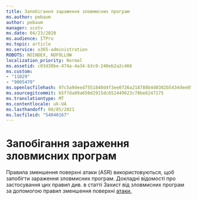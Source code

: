 ```yaml
---
title: Запобігання зараження зловмисних програм
ms.author: pebaum
author: pebaum
manager: scotv
ms.date: 04/23/2020
ms.audience: ITPro
ms.topic: article
ms.service: o365-administration
ROBOTS: NOINDEX, NOFOLLOW
localization_priority: Normal
ms.assetid: c03d30be-474a-4a34-b3c0-240eb2a2c466
ms.custom:
- "11029"
- "9005470"
ms.openlocfilehash: 97c5a9deed7551840d4f3ee0726a218788b4d8382b5434dee0566b0021d67cc9
ms.sourcegitcommit: b5f7da89a650d2915dc652449623c78be6247175
ms.translationtype: MT
ms.contentlocale: uk-UA
ms.lasthandoff: 08/05/2021
ms.locfileid: "54040167"
---
```

# <a name="prevent-malware-infection"></a>Запобігання зараження зловмисних програм

Правила зменшення поверхні атаки (ASR) використовуються, щоб запобігти зараження зловмисних програм. Докладні відомості про застосування цих правил див. в статті Захист від зловмисних програм за допомогою правил зменшення поверхні [атаки.](https://docs.microsoft.com/microsoft-365/security/defender-endpoint/attack-surface-reduction?view=o365-worldwide#attack-surface-reduction-rules)